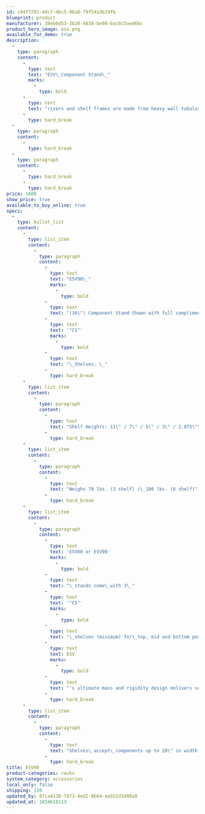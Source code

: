 ```yaml
---
id: c94f7291-4dc7-4bc5-96a8-79f54a3b29fb
blueprint: product
manufacturer: 38eb6d53-3b26-4838-be98-6ac0c5aed66c
product_hero_image: esv.png
available_for_demo: true
description:
  -
    type: paragraph
    content:
      -
        type: text
        text: "ESV\_Component Stand\_"
        marks:
          -
            type: bold
      -
        type: text
        text: "risers and shelf frames are made from heavy wall tubular CRS (cold rolled steel) and connected with\_Class 12.9 bolts for ultimate strength and rigidity and coated\_in a durable black matte powder paint finish. \_Shelf frames are cross braced welded 1\" square tubular steel, with a 0.500\" dense laminated MDF insert that is 5 side encapsulated with an\_aesthetically matching durable plastic laminate. \_The MDF laminate finish is both UV stable and washable and wont stain or fade over time, which\_wood finishes have\_a tendency to do.​"
      -
        type: hard_break
  -
    type: paragraph
    content:
      -
        type: hard_break
  -
    type: paragraph
    content:
      -
        type: hard_break
      -
        type: hard_break
price: 1600
show_price: true
available_to_buy_online: true
specs:
  -
    type: bullet_list
    content:
      -
        type: list_item
        content:
          -
            type: paragraph
            content:
              -
                type: text
                text: "ESV90\_"
                marks:
                  -
                    type: bold
              -
                type: text
                text: "(36\") Component Stand Shown with full compliment of 6\_"
              -
                type: text
                text: '"CS"'
                marks:
                  -
                    type: bold
              -
                type: text
                text: "\_Shelves. \_"
              -
                type: hard_break
      -
        type: list_item
        content:
          -
            type: paragraph
            content:
              -
                type: text
                text: "Shelf Heights: 11\" / 7\" / 5\" / 3\" / 2.875\"\_(from bottom)"
              -
                type: hard_break
      -
        type: list_item
        content:
          -
            type: paragraph
            content:
              -
                type: text
                text: "Weighs 70 lbs. (3 shelf) /\_100 lbs. (6 shelf)"
              -
                type: hard_break
      -
        type: list_item
        content:
          -
            type: paragraph
            content:
              -
                type: text
                text: 'ESV60 or ESV90'
                marks:
                  -
                    type: bold
              -
                type: text
                text: "\_stands come\_with 3\_"
              -
                type: text
                text: '"CS"'
                marks:
                  -
                    type: bold
              -
                type: text
                text: "\_shelves (minimum) for\_top, mid and bottom positions of the risers.\_ A minimum of 3 shelves are\_essential\_to assure lateral stability and safe use of the stand.\_ Additional shelves are available as an option.\_\_"
              -
                type: text
                text: ESV
                marks:
                  -
                    type: bold
              -
                type: text
                text: "'s ultimate mass and rigidity design delivers solid performance.\_"
              -
                type: hard_break
      -
        type: list_item
        content:
          -
            type: paragraph
            content:
              -
                type: text
                text: "Shelves\_accept\_components up to 20\" in width and 16\" or more\_in depth. \_Weight limit is 150 lbs. for bottom shelf, and 75\_lbs for all others.\_ Recommended placement of\_highest\_mass components in lowest\_positions of the\_stand for optimum performance."
              -
                type: hard_break
title: ESV90
product-categories: racks
system_category: accessories
local_only: false
shipping: 150
updated_by: 87ca4130-78f3-4ed1-8b64-aa552d3d08a8
updated_at: 1654618113
---
```

